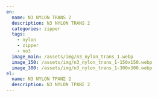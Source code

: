 ```yaml
---
en:
  name: N3 NYLON TRANS 2
  description: N3 NYLON TRANS 2
  categories: zipper
  tags:
    - nylon
    - zipper
    - no3
  image_main: /assets/img/n3_nylon_trans_1.webp
  image_150: /assets/img/n3_nylon_trans_1-150x150.webp
  image_300: /assets/img/n3_nylon_trans_1-300x300.webp
el:
  name: N3 NYLON ΤΡΑΝΣ 2
  description: N3 NYLON ΤΡΑΝΣ 2
---
```

